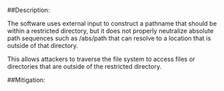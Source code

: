 ##Description:

The software uses external input to construct a pathname that should be within a restricted directory, but it does not properly neutralize absolute path sequences such as /abs/path that can resolve to a location that is outside of that directory.

This allows attackers to traverse the file system to access files or directories that are outside of the restricted directory.

##Mitigation:
